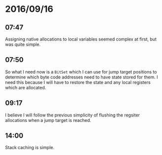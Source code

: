 # 2016/09/16

## 07:47

Assigning native allocations to local variables seemed complex at first, but
was quite simple.

## 07:50

So what I need now is a `BitSet` which I can use for jump target positions to
determine which byte code addresses need to have state stored for them. I need
this because I will have to restore the state and any local registers which
are allocated.

## 09:17

I believe I will follow the previous simplicity of flushing the regsiter
allocations when a jump target is reached.

## 14:00

Stack caching is simple.

